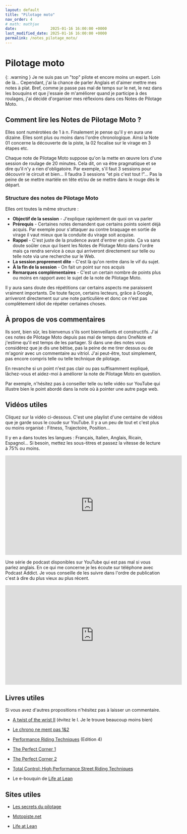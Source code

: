 ```yaml
---
layout: default
title: "Pilotage moto"
nav_order: 4
# math: mathjax
date:               2025-01-16 16:00:00 +0000
last_modified_date: 2025-01-16 16:00:00 +0000
permalink: /notes_pilotage_moto/
---
```


# Pilotage moto

{: .warning }
Je ne suis pas un "top" pilote et encore moins un expert. Loin de là... Cependant, j'ai la chance de parler Anglais et d'aimer mettre mes notes à plat. Bref, comme je passe pas mal de temps sur le net, le nez dans les bouquins et que j'essaie de m'améliorer quand je participe à des roulages, j'ai décidé d'organiser mes réflexions dans ces Notes de Pilotage Moto.


## Comment lire les Notes de Pilotage Moto ?

Elles sont numérotées de 1 à n. Finalement je pense qu'il y en aura une dizaine. Elles sont plus ou moins dans l'ordre chronologique. Ainsi la Note 01 concerne la découverte de la piste, la 02 focalise sur le virage en 3 étapes etc.

Chaque note de Pilotage Moto suppose qu'on la mette en œuvre lors d'une session de roulage de 20 minutes. Cela dit, on va être pragmatique et se dire qu'il n'y a rien d'obligatoire. Par exemple, s'il faut 3 sessions pour découvrir le circuit et bien... Il faudra 3 sessions "et pis c'est tout !"... Pas la peine de se mettre martèle en tête et/ou de se mettre dans le rouge dès le départ.

### Structure des notes de Pilotage Moto

Elles ont toutes la même structure :

* **Objectif de la session** - J'explique rapidement de quoi on va parler
* **Prérequis** - Certaines notes demandent que certains points soient déjà acquis. Par exemple pour s'attaquer au contre braquage en sortie de virage il vaut mieux que la conduite du virage soit acquise.
* **Rappel** - C'est juste de la prudence avant d'entrer en piste. Ça va sans doute soûler ceux qui lisent les Notes de Pilotage Moto dans l'ordre mais ça rendra service à ceux qui arriveront directement sur telle ou telle note via une recherche sur le Web.
* **La session proprement dite** - C'est là qu'on rentre dans le vif du sujet.
* **À la fin de la session** - On fait un point sur nos acquis
* **Remarques complémentaires** - C'est un certain nombre de points plus ou moins en rapport avec le sujet de la note de Pilotage Moto.

Il y aura sans doute des répétitions car certains aspects me paraissent vraiment importants. De toute façon, certains lecteurs, grâce à Google, arriveront directement sur une note particulière et donc ce n'est pas complètement idiot de répéter certaines choses.

<!-- Attention. Sur le site [40tude](https://www.40tude.fr/), les notes de Pilotage Moto peuvent ne pas apparaître dans l'ordre. En effet, si j'ajoute un complément à telle ou telle note, cette dernière arrivera en haut de la liste et sur la première page du site. Ce n'est pas la peine de râler... Il suffit de les lire dans l'ordre de leur numérotation et/ou d'aller sur cette [page](https://www.40tude.fr/pilotage-moto/) qui fait office de table des matières et de choisir un sujet particulier. De plus chaque note de Pilotage Moto dispose de 2 tableaux en haut et en bas de page avec des liens sur les notes précédente et suivante ainsi que la table des matières. Enfin sur PC, il y a un lien vers la table des matières en haut de toutes les pages du site. -->

## À propos de vos commentaires

Ils sont, bien sûr, les bienvenus s'ils sont bienveillants et constructifs. J'ai ces notes de Pilotage Moto depuis pas mal de temps dans OneNote et j'estime qu'il est temps de les partager. Si dans une des notes vous considérez que je dis une bêtise, pas la peine de me tirer dessus ou de m'agonir avec un commentaire au vitriol. J'ai peut-être, tout simplement, pas encore compris telle ou telle technique de pilotage.

En revanche si un point n'est pas clair ou pas suffisamment expliqué, lâchez-vous et aidez-moi à améliorer la note de Pilotage Moto en question.

Par exemple, n'hésitez pas à conseiller telle ou telle vidéo sur YouTube qui illustre bien le point abordé dans la note où à pointer une autre page web.

<!-- Si ça part en vrille je fermerai les commentaires mais je continuerai à publier et à éditer les notes. -->

## Vidéos utiles

Cliquez sur la vidéo ci-dessous. C'est une playlist d'une centaine de vidéos que je garde sous le coude sur YouTube. Il y a un peu de tout et c'est plus ou moins organisé : Fitness, Trajectoire, Position...

Il y en a dans toutes les langues : Français, Italien, Anglais, Ricain, Espagnol... Si besoin, mettez les sous-titres et passez la vitesse de lecture à 75% ou moins.

<!-- https://www.youtube.com/playlist?list=PLOmfq6wDOTY7St0LApT2rQh3fsZKbvYUS -->

<iframe width="560" height="315" src="https://www.youtube.com/embed/videoseries?si=5AktqODs0LX3bt7i&amp;list=PLOmfq6wDOTY7St0LApT2rQh3fsZKbvYUS" title="YouTube video player" frameborder="0" allow="accelerometer; autoplay; clipboard-write; encrypted-media; gyroscope; picture-in-picture; web-share" referrerpolicy="strict-origin-when-cross-origin" allowfullscreen></iframe>

Une série de podcast disponibles sur YouTube qui est pas mal si vous parlez anglais. En ce qui me concerne je les écoute sur téléphone avec Podcast Addict. Je vous conseille de les suivre dans l'ordre de publication c'est à dire du plus vieux au plus récent.

<!-- https://www.youtube.com/watch?v=7Joj-yc_pWM&list=PLNOc2dc5lwq_f6NsNYG49PqkwYAmEVt32 -->

<iframe width="560" height="315" src="https://www.youtube.com/embed/7Joj-yc_pWM?si=k61W85NBye3zYzAW" title="YouTube video player" frameborder="0" allow="accelerometer; autoplay; clipboard-write; encrypted-media; gyroscope; picture-in-picture; web-share" referrerpolicy="strict-origin-when-cross-origin" allowfullscreen></iframe>



## Livres utiles

Si vous avez d'autres propositions n'hésitez pas à laisser un commentaire.

* [A twist of the wrist II](https://www.amazon.fr/Twist-Wrist-Vol-Performance-Motorcycle/dp/0965045021/ref%3Dsr_1_1?__mk_fr_FR=%C3%85M%C3%85%C5%BD%C3%95%C3%91&crid=TLKKSHBHVY2Z&keywords=twist+of+the+wrist&qid=1567934828&s=gateway&sprefix=TWIST+OF+%2Caps%2C219&sr=8-1) (évitez le I. Je le trouve beaucoup moins bien)

* [Le chrono ne ment pas 1&2](http://kennyforay.com/shop/Le-chrono-ne-ment-pas-1%262-p195955506)

* [Performance Riding Techniques](https://www.performanceridingtechniques.co.uk/product/performance-riding-techniques) (Edition 4)

* [The Perfect Corner 1](https://www.amazon.fr/gp/product/0997382422/ref%3Dppx_yo_dt_b_asin_title_o05_s00?ie=UTF8&psc=1)

* [The Perfect Corner 2](https://www.amazon.fr/gp/product/0997382449/ref%3Dppx_yo_dt_b_asin_title_o04_s00?ie=UTF8&psc=1)

* [Total Control: High Performance Street Riding Techniques](https://www.amazon.fr/gp/product/0760343446/ref%3Dppx_yo_dt_b_asin_title_o06_s00?ie=UTF8&psc=1)

* Le e-bouquin de [Life at Lean](https://lifeatlean.com/free-guide-and-training-series/)





## Sites utiles

* [Les secrets du pilotage](http://dmic.free.fr/Pilotage/Secrets-du-pilotage-shared-by-Micboy.pdf)

* [Motopiste.net](http://www.motopiste.net/)

* [Life at Lean](https://lifeatlean.com/free-guide-and-training-series/)

